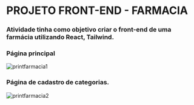 # PROJETO FRONT-END - FARMACIA
### Atividade tinha como objetivo criar o front-end de uma farmácia utilizando React, Tailwind. 


### Página principal
![printfarmacia1](https://github.com/andreafdev/farmacia-frontend/assets/124641425/5e5abe0e-dd2f-4ed3-9cf5-6b8df9720eef)


### Página de cadastro de categorias.
![printfarmacia2](https://github.com/andreafdev/farmacia-frontend/assets/124641425/476127dd-8464-4de4-a441-d31eea7b5283)


